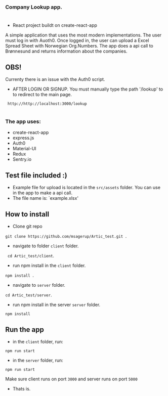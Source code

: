 ### Company Lookup app.

#

- React project buildt on create-react-app

A simple application that uses the most modern implementations.
The user must log in with Auoth0. Once logged in, the user can upload a Excel Spread Sheet with Norwegian Org.Numbers. The app does a api call to Brønnesund and returns information about the companies.

## OBS!

Currenty there is an issue with the Auth0 script.

- AFTER LOGIN OR SIGNUP. You must manually type the path '/lookup' to to redirect to the main page.

` http://http://localhost:3000/lookup`

#

### The app uses:

- create-react-app
- express.js
- Auth0
- Material-UI
- Redux
- Sentry.io

## Test file included :)

- Example file for upload is located in the `src/assets`
  folder. You can use in the app to make a api call.
- The file name is: `example.xlsx'

## How to install

- Clone git repo

`git clone https://github.com/msagerup/Artic_test.git `.

- navigate to folder `client` folder.

` cd Artic_test/client`.

- run npm install in the `client` folder.

`npm install `.

- navigate to `server` folder.

`cd Artic_test/server`.

- run npm install in the server `server` folder.

`npm install `

## Run the app

- in the `client` folder, run:

`npm run start`

- in the `server` folder, run:

`npm run start`

Make sure client runs on port `3000` and server runs on port `5000`

- Thats is.
